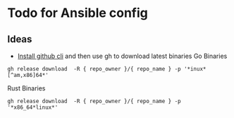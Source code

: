 # Todo for Ansible config

## Ideas

- [Install github cli](https://github.com/cli/cli/blob/trunk/docs/install_linux.md#debian-ubuntu-linux-raspberry-pi-os-apt) and then use gh to download latest binaries
Go Binaries
```
gh release download  -R { repo_owner }/{ repo_name } -p '*inux*[^am,x86]64*'
```

Rust Binaries
```
gh release download  -R { repo_owner }/{ repo_name } -p '*x86_64*linux*'
```
